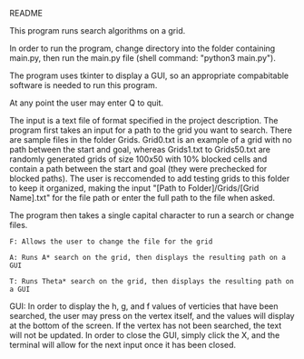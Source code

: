 README

This program runs search algorithms on a grid. 

In order to run the program, change directory into the folder containing main.py, then run the main.py file (shell command: "python3 main.py").

The program uses tkinter to display a GUI, so an appropriate compabitable software is needed to run this program.

At any point the user may enter Q to quit.

The input is a text file of format specified in the project description. The program first takes an input for a path to the grid you want to search. 
There are sample files in the folder Grids. Grid0.txt is an example of a grid with no path between the start and goal, whereas Grids1.txt to Grids50.txt are randomly generated grids of size 100x50 with 10% blocked cells and contain a path between the start and goal (they were prechecked for blocked paths). 
The user is reccomended to add testing grids to this folder to keep it organized, making the input "[Path to Folder]/Grids/[Grid Name].txt" for the file path or enter the full path to the file when asked.

The program then takes a single capital character to run a search or change files. 

    F: Allows the user to change the file for the grid
    
    A: Runs A* search on the grid, then displays the resulting path on a GUI
    
    T: Runs Theta* search on the grid, then displays the resulting path on a GUI
    
GUI: 
In order to display the h, g, and f values of verticies that have been searched, the user may press on the vertex itself, and the values will display at the bottom of the screen. If the vertex has not been searched, the text will not be updated.
In order to close the GUI, simply click the X, and the terminal will allow for the next input once it has been closed.
